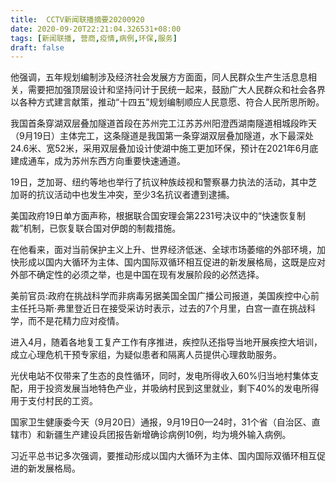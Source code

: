 ```yaml
---
title:  CCTV新闻联播摘要20200920
date: 2020-09-20T22:21:04.326531+08:00
tags: [新闻联播, 营商,疫情,病例,环保,服务]
draft: false
---
```


他强调，五年规划编制涉及经济社会发展方方面面，同人民群众生产生活息息相关，需要把加强顶层设计和坚持问计于民统一起来，鼓励广大人民群众和社会各界以各种方式建言献策，推动“十四五”规划编制顺应人民意愿、符合人民所思所盼。

我国首条穿湖双层叠加隧道首段在苏州完工江苏苏州阳澄西湖南隧道相城段昨天（9月19日）主体完工，这条隧道是我国第一条穿湖双层叠加隧道，水下最深处24.6米、宽52米，采用双层叠加设计使湖中施工更加<span class="keywords_fund">环保</span>，预计在2021年6月底建成通车，成为苏州东西方向重要快速通道。

19日，芝加哥、纽约等地也举行了抗议种族歧视和警察暴力执法的活动，其中芝加哥的抗议活动中也发生冲突，至少3名抗议者遭到逮捕。

美国政府19日单方面声称，根据联合国安理会第2231号决议中的“快速恢复制裁”机制，已恢复联合国对伊朗的制裁措施。

在他看来，面对当前保护主义上升、世界经济低迷、全球市场萎缩的外部环境，加快形成以国内大循环为主体、国内国际双循环相互促进的新发展格局，这既是应对外部不确定性的必须之举，也是中国在现有发展阶段的必然选择。

美前官员:政府在挑战科学而非病毒另据美国全国广播公司报道，美国疾控中心前主任托马斯·弗里登近日在接受采访时表示，过去的7个月里，白宫一直在挑战科学，而不是花精力应对<span class="keywords_content">疫情</span>。

进入4月，随着各地复工复产工作有序推进，疾控队还指导当地开展疾控大培训，成立心理危机干预专家组，为疑似患者和隔离人员提供心理救助<span class="keywords_fund">服务</span>。

光伏电站不仅带来了生态的良性循环，同时，发电所得收入60%归当地村集体支配，用于投资发展当地特色产业，并吸纳村民到这里就业，剩下40%的发电所得用于支付村民的工资。

国家卫生健康委今天（9月20日）通报，9月19日0—24时，31个省（自治区、直辖市）和新疆生产建设兵团报告新增确诊<span class="keywords_content">病例</span>10例，均为境外输入<span class="keywords_content">病例</span>。

习近平总书记多次强调，要推动形成以国内大循环为主体、国内国际双循环相互促进的新发展格局。
